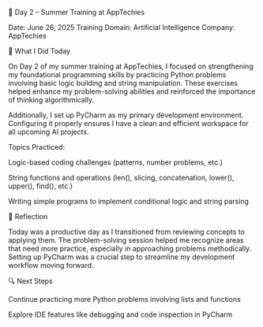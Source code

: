 📅 Day 2 – Summer Training at AppTechies

Date: June 26, 2025
Training Domain: Artificial Intelligence
Company: AppTechies

🧠 What I Did Today

On Day 2 of my summer training at AppTechies, I focused on strengthening my foundational programming skills by practicing Python problems involving basic logic building and string manipulation. These exercises helped enhance my problem-solving abilities and reinforced the importance of thinking algorithmically.

Additionally, I set up PyCharm as my primary development environment. Configuring it properly ensures I have a clean and efficient workspace for all upcoming AI projects.

Topics Practiced:

Logic-based coding challenges (patterns, number problems, etc.)

String functions and operations (len(), slicing, concatenation, lower(), upper(), find(), etc.)

Writing simple programs to implement conditional logic and string parsing


📝 Reflection

Today was a productive day as I transitioned from reviewing concepts to applying them. The problem-solving session helped me recognize areas that need more practice, especially in approaching problems methodically. Setting up PyCharm was a crucial step to streamline my development workflow moving forward.

🔍 Next Steps

Continue practicing more Python problems involving lists and functions

Explore IDE features like debugging and code inspection in PyCharm
